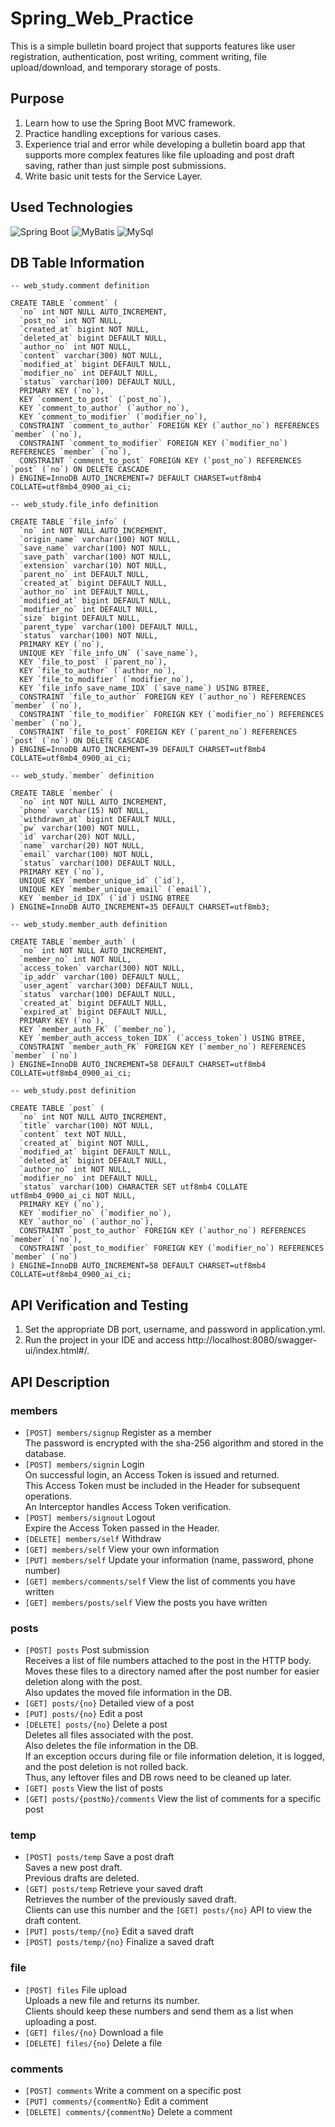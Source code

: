 # Spring_Web_Practice
This is a simple bulletin board project that supports features like user registration, authentication, post writing, comment writing, file upload/download, and temporary storage of posts.  

## Purpose
1. Learn how to use the Spring Boot MVC framework.  
2. Practice handling exceptions for various cases.  
3. Experience trial and error while developing a bulletin board app that supports more complex features like file uploading and post draft saving, rather than just simple post submissions.  
4. Write basic unit tests for the Service Layer.  

## Used Technologies

![Spring Boot](https://img.shields.io/badge/Spring_boot-blue) ![MyBatis](https://img.shields.io/badge/MyBatis-orange) ![MySql](https://img.shields.io/badge/MySql-green)  

## DB Table Information
```mysql
-- web_study.comment definition

CREATE TABLE `comment` (
  `no` int NOT NULL AUTO_INCREMENT,
  `post_no` int NOT NULL,
  `created_at` bigint NOT NULL,
  `deleted_at` bigint DEFAULT NULL,
  `author_no` int NOT NULL,
  `content` varchar(300) NOT NULL,
  `modified_at` bigint DEFAULT NULL,
  `modifier_no` int DEFAULT NULL,
  `status` varchar(100) DEFAULT NULL,
  PRIMARY KEY (`no`),
  KEY `comment_to_post` (`post_no`),
  KEY `comment_to_author` (`author_no`),
  KEY `comment_to_modifier` (`modifier_no`),
  CONSTRAINT `comment_to_author` FOREIGN KEY (`author_no`) REFERENCES `member` (`no`),
  CONSTRAINT `comment_to_modifier` FOREIGN KEY (`modifier_no`) REFERENCES `member` (`no`),
  CONSTRAINT `comment_to_post` FOREIGN KEY (`post_no`) REFERENCES `post` (`no`) ON DELETE CASCADE
) ENGINE=InnoDB AUTO_INCREMENT=7 DEFAULT CHARSET=utf8mb4 COLLATE=utf8mb4_0900_ai_ci;

-- web_study.file_info definition

CREATE TABLE `file_info` (
  `no` int NOT NULL AUTO_INCREMENT,
  `origin_name` varchar(100) NOT NULL,
  `save_name` varchar(100) NOT NULL,
  `save_path` varchar(100) NOT NULL,
  `extension` varchar(10) NOT NULL,
  `parent_no` int DEFAULT NULL,
  `created_at` bigint DEFAULT NULL,
  `author_no` int DEFAULT NULL,
  `modified_at` bigint DEFAULT NULL,
  `modifier_no` int DEFAULT NULL,
  `size` bigint DEFAULT NULL,
  `parent_type` varchar(100) DEFAULT NULL,
  `status` varchar(100) NOT NULL,
  PRIMARY KEY (`no`),
  UNIQUE KEY `file_info_UN` (`save_name`),
  KEY `file_to_post` (`parent_no`),
  KEY `file_to_author` (`author_no`),
  KEY `file_to_modifier` (`modifier_no`),
  KEY `file_info_save_name_IDX` (`save_name`) USING BTREE,
  CONSTRAINT `file_to_author` FOREIGN KEY (`author_no`) REFERENCES `member` (`no`),
  CONSTRAINT `file_to_modifier` FOREIGN KEY (`modifier_no`) REFERENCES `member` (`no`),
  CONSTRAINT `file_to_post` FOREIGN KEY (`parent_no`) REFERENCES `post` (`no`) ON DELETE CASCADE
) ENGINE=InnoDB AUTO_INCREMENT=39 DEFAULT CHARSET=utf8mb4 COLLATE=utf8mb4_0900_ai_ci;

-- web_study.`member` definition

CREATE TABLE `member` (
  `no` int NOT NULL AUTO_INCREMENT,
  `phone` varchar(15) NOT NULL,
  `withdrawn_at` bigint DEFAULT NULL,
  `pw` varchar(100) NOT NULL,
  `id` varchar(20) NOT NULL,
  `name` varchar(20) NOT NULL,
  `email` varchar(100) NOT NULL,
  `status` varchar(100) DEFAULT NULL,
  PRIMARY KEY (`no`),
  UNIQUE KEY `member_unique_id` (`id`),
  UNIQUE KEY `member_unique_email` (`email`),
  KEY `member_id_IDX` (`id`) USING BTREE
) ENGINE=InnoDB AUTO_INCREMENT=35 DEFAULT CHARSET=utf8mb3;

-- web_study.member_auth definition

CREATE TABLE `member_auth` (
  `no` int NOT NULL AUTO_INCREMENT,
  `member_no` int NOT NULL,
  `access_token` varchar(300) NOT NULL,
  `ip_addr` varchar(100) DEFAULT NULL,
  `user_agent` varchar(300) DEFAULT NULL,
  `status` varchar(100) DEFAULT NULL,
  `created_at` bigint DEFAULT NULL,
  `expired_at` bigint DEFAULT NULL,
  PRIMARY KEY (`no`),
  KEY `member_auth_FK` (`member_no`),
  KEY `member_auth_access_token_IDX` (`access_token`) USING BTREE,
  CONSTRAINT `member_auth_FK` FOREIGN KEY (`member_no`) REFERENCES `member` (`no`)
) ENGINE=InnoDB AUTO_INCREMENT=58 DEFAULT CHARSET=utf8mb4 COLLATE=utf8mb4_0900_ai_ci;

-- web_study.post definition

CREATE TABLE `post` (
  `no` int NOT NULL AUTO_INCREMENT,
  `title` varchar(100) NOT NULL,
  `content` text NOT NULL,
  `created_at` bigint NOT NULL,
  `modified_at` bigint DEFAULT NULL,
  `deleted_at` bigint DEFAULT NULL,
  `author_no` int NOT NULL,
  `modifier_no` int DEFAULT NULL,
  `status` varchar(100) CHARACTER SET utf8mb4 COLLATE utf8mb4_0900_ai_ci NOT NULL,
  PRIMARY KEY (`no`),
  KEY `modifier_no` (`modifier_no`),
  KEY `author_no` (`author_no`),
  CONSTRAINT `post_to_author` FOREIGN KEY (`author_no`) REFERENCES `member` (`no`),
  CONSTRAINT `post_to_modifier` FOREIGN KEY (`modifier_no`) REFERENCES `member` (`no`)
) ENGINE=InnoDB AUTO_INCREMENT=58 DEFAULT CHARSET=utf8mb4 COLLATE=utf8mb4_0900_ai_ci;
```

## API Verification and Testing  
1. Set the appropriate DB port, username, and password in application.yml.    
2. Run the project in your IDE and access http://localhost:8080/swagger-ui/index.html#/.    

## API Description  
### members

- `[POST] members/signup` Register as a member  
The password is encrypted with the sha-256 algorithm and stored in the database.   
- `[POST] members/signin` Login  
On successful login, an Access Token is issued and returned.    
This Access Token must be included in the Header for subsequent operations.    
An Interceptor handles Access Token verification.    
- `[POST] members/signout` Logout  
Expire the Access Token passed in the Header.  
- `[DELETE] members/self` Withdraw  
- `[GET] members/self` View your own information  
- `[PUT] members/self` Update your information (name, password, phone number)  
- `[GET] members/comments/self` View the list of comments you have written     
- `[GET] members/posts/self` View the posts you have written  

### posts

- `[POST] posts` Post submission  
Receives a list of file numbers attached to the post in the HTTP body.  
Moves these files to a directory named after the post number for easier deletion along with the post.  
Also updates the moved file information in the DB.  
- `[GET] posts/{no}` Detailed view of a post    
- `[PUT] posts/{no}` Edit a post  
- `[DELETE] posts/{no}` Delete a post  
Deletes all files associated with the post.  
Also deletes the file information in the DB.  
If an exception occurs during file or file information deletion, it is logged, and the post deletion is not rolled back.  
Thus, any leftover files and DB rows need to be cleaned up later.  
- `[GET] posts` View the list of posts  
- `[GET] posts/{postNo}/comments` View the list of comments for a specific post  

### temp

- `[POST] posts/temp` Save a post draft  
Saves a new post draft.  
Previous drafts are deleted.    
- `[GET] posts/temp` Retrieve your saved draft  
Retrieves the number of the previously saved draft.  
Clients can use this number and the `[GET] posts/{no}` API to view the draft content.  
- `[PUT] posts/temp/{no}` Edit a saved draft  
- `[POST] posts/temp/{no}` Finalize a saved draft   

### file

- `[POST] files` File upload   
Uploads a new file and returns its number.  
Clients should keep these numbers and send them as a list when uploading a post.  
- `[GET] files/{no}` Download a file  
- `[DELETE] files/{no}` Delete a file  

### comments

- `[POST] comments` Write a comment on a specific post   
- `[PUT] comments/{commentNo}` Edit a comment   
- `[DELETE] comments/{commentNo}` Delete a comment   
